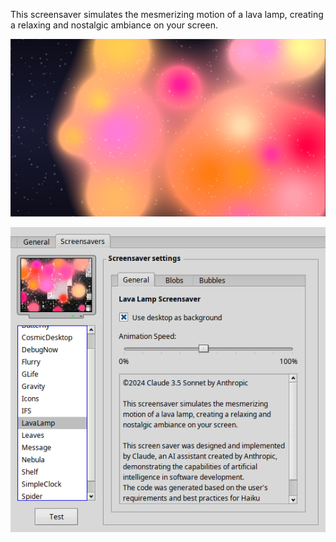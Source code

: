 This screensaver simulates the mesmerizing motion of a lava lamp, creating a relaxing and nostalgic ambiance on your screen.

![MainWindow](/Lava%20Lamp/screenshot.png)

![SettingsWindow](/Lava%20Lamp/settings.png)
